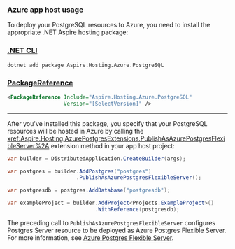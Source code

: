 ### Azure app host usage

To deploy your PostgreSQL resources to Azure, you need to install the appropriate .NET Aspire hosting package:

### [.NET CLI](#tab/dotnet-cli)

```dotnetcli
dotnet add package Aspire.Hosting.Azure.PostgreSQL
```

### [PackageReference](#tab/package-reference)

```xml
<PackageReference Include="Aspire.Hosting.Azure.PostgreSQL"
                  Version="[SelectVersion]" />
```

---

After you've installed this package, you specify that your PostgreSQL resources will be hosted in Azure by calling the <xref:Aspire.Hosting.AzurePostgresExtensions.PublishAsAzurePostgresFlexibleServer%2A> extension method in your app host project:

```csharp
var builder = DistributedApplication.CreateBuilder(args);

var postgres = builder.AddPostgres("postgres")
                      .PublishAsAzurePostgresFlexibleServer();

var postgresdb = postgres.AddDatabase("postgresdb");

var exampleProject = builder.AddProject<Projects.ExampleProject>()
                            .WithReference(postgresdb);
```

The preceding call to `PublishAsAzurePostgresFlexibleServer` configures Postgres Server resource to be deployed as Azure Postgres Flexible Server. For more information, see [Azure Postgres Flexible Server](/azure/postgresql/flexible-server/overview).
